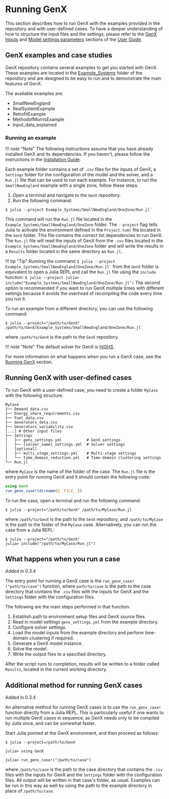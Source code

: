 # Running GenX

This section describes how to run GenX with the examples provided in the repository and with user-defined cases. To have a deeper understanding of how to structure the input files and the settings, please refer to the [GenX Inputs](@ref) and [Model settings parameters](@ref) sections of the [User Guide](@ref).

## GenX examples and case studies
GenX repository contains several examples to get you started with GenX. These examples are located in the [Example_Systems](https://github.com/GenXProject/GenX/tree/main/Example_Systems) folder of the repository and are designed to be easy to run and to demonstrate the main features of GenX. 

The available examples are:

- SmallNewEngland
- RealSystemExample
- RetrofitExample
- MethodofMorrisExample
- Input_data_explained

### Running an example

!!! note "Note"
    The following instructions assume that you have already installed GenX and its dependencies. If you haven't, please follow the instructions in the [Installation Guide](@ref).

Each example folder contains a set of `.csv` files for the inputs of GenX, a `Settings` folder for the configuration of the model and the solver, and a `Run.jl` file that can be used to run each example. For instance, to run the `SmallNewEngland` example with a single zone, follow these steps:
1. Open a terminal and navigate to the `GenX` repository.
2. Run the following command:
```
$ julia --project Example_Systems/SmallNewEngland/OneZone/Run.jl`
```
This command will run the `Run.jl` file located in the `Example_Systems/SmallNewEngland/OneZone` folder. The `--project` flag tells Julia to activate the environment defined in the `Project.toml` file located in the `GenX` folder. This file contains the correct list dependencies to run GenX. The `Run.jl` file will read the inputs of GenX from the `.csv` files located in the `Example_Systems/SmallNewEngland/OneZone` folder and will write the results in a `Results` folder located in the same directory as `Run.jl`.

!!! tip "Tip"
    Running the command 
    ```
    $ julia --project Example_Systems/SmallNewEngland/OneZone/Run.jl`
    ```
    from the `GenX` folder is equivalent to open a Julia REPL and call the `Run.jl` file using the `include` function:
    ```
    $ julia --project
    julia> include("Example_Systems/SmallNewEngland/OneZone/Run.jl")
    ```
    The second option is recommended if you want to run GenX multiple times with different settings because it avoids the overhead of recompiling the code every time you run it.

To run an example from a different directory, you can use the following command:

```
$ julia --project="/path/to/GenX" /path/to/GenX/Example_Systems/SmallNewEngland/OneZone/Run.jl`
```
where `/path/to/GenX` is the path to the `GenX` repository.

!!! note "Note"
    The default solver for GenX is [HiGHS](https://github.com/jump-dev/HiGHS.jl).

For more information on what happens when you run a GenX case, see the [Running GenX](@ref) section.

## Running GenX with user-defined cases
To run GenX with a user-defined case, you need to create a folder `MyCase` with the following structure:
```
MyCase
├── Demand_data.csv
├── Energy_share_requirements.csv
├── Fuel_data.csv
├── Generators_data.csv
├── Generators_variability.csv
[...] # Other input files
├── Settings
│   ├── genx_settings.yml           # GenX settings           
│   ├── [solver_name]_settings.yml  # Solver settings
|   [optional]
│   ├── multi_stage_settings.yml    # Multi-stage settings
│   └── time_domain_reduction.yml   # Time-domain clustering settings
└── Run.jl
```
where `MyCase` is the name of the folder of the case. The `Run.jl` file is the entry point for running GenX and it should contain the following code:
```julia
using GenX
run_genx_case!(dirname(@__FILE__))
```
To run the case, open a terminal and run the following command:
```
$ julia --project="/path/to/GenX" /path/to/MyCase/Run.jl
```
where `/path/to/GenX` is the path to the `GenX` repository, and `/path/to/MyCase` is the path to the folder of the `MyCase` case.
Alternatively, you can run the case from a Julia REPL:
```
$ julia --project="/path/to/GenX"
julia> include("/path/to/MyCase/Run.jl")
```

## What happens when you run a case
*Added in 0.3.4*

The entry point for running a GenX case is the `run_genx_case!("path/to/case")` function, where `path/to/case` is the path to the case directory that contains the `.csv` files with the inputs for GenX and the `Settings` folder with the configuration files.

The following are the main steps performed in that function:

1. Establish path to environment setup files and GenX source files.
2. Read in model settings `genx_settings.yml` from the example directory.
3. Configure solver settings.
4. Load the model inputs from the example directory and perform time-domain clustering if required.
5. Generate a GenX model instance.
6. Solve the model.
7. Write the output files to a specified directory.

After the script runs to completion, results will be written to a folder called `Results`, located in the current working directory.

## Additional method for running GenX cases
Added in 0.3.4

An alternative method for running GenX cases is to use the `run_genx_case!` function directly from a Julia REPL. This is particularly useful if one wants to run multiple GenX cases in sequence, as GenX needs only to be compiled by Julia once, and can be somewhat faster.

Start Julia pointed at the GenX environment, and then proceed as follows:

```
$ julia --project=/path/to/GenX

julia> using GenX

julia> run_genx_case!("/path/to/case")
```
where `/path/to/case` is the path to the case directory that contains the `.csv` files with the inputs for GenX and the `Settings` folder with the configuration files. All output will be written in that case's folder, as usual. Examples can be run in this way as well by using the path to the example directory in place of `/path/to/case`.
